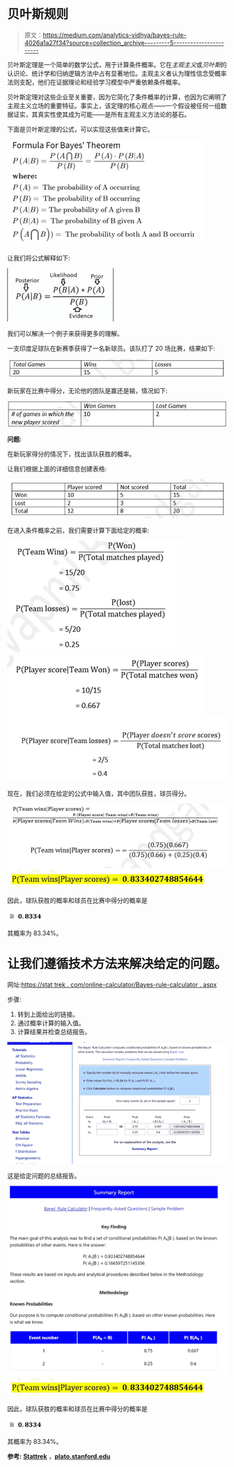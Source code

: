 # 贝叶斯规则

> 原文：<https://medium.com/analytics-vidhya/bayes-rule-4026a1a27f34?source=collection_archive---------5----------------------->

贝叶斯定理是一个简单的数学公式，用于计算条件概率。它在*主观主义*或*贝叶斯*的认识论、统计学和归纳逻辑方法中占有显著地位。主观主义者认为理性信念受概率法则支配，他们在证据理论和经验学习模型中严重依赖条件概率。

贝叶斯定理对这些企业至关重要，因为它简化了条件概率的计算，也因为它阐明了主观主义立场的重要特征。事实上，该定理的核心观点——一个假设被任何一组数据证实，其真实性使其成为可能——是所有主观主义方法论的基石。

下面是贝叶斯定理的公式，可以实现这些值来计算它。

![](img/87c805af9aa76b4a5d75190c22d63e9c.png)

让我们将公式解释如下:

![](img/f1eb7678c16a2cd78cee47ff9a702cfc.png)

我们可以解决一个例子来获得更多的理解。

一支印度足球队在新赛季获得了一名新球员。该队打了 20 场比赛，结果如下:

![](img/01801a04666391a981b188c0cc9393bf.png)

新玩家在比赛中得分，无论他的团队是赢还是输，情况如下:

![](img/7cd5a9ec025c1e7930b597faea129eb9.png)

**问题:**

在新玩家得分的情况下，找出该队获胜的概率。

让我们根据上面的详细信息创建表格:

![](img/044ebc10b2ec3799ca34298a9c0bcb40.png)

在进入条件概率之前，我们需要计算下面给定的概率:

![](img/35d12cb31f7731c75222029b71a0d66c.png)![](img/1b7eaee8512c9278b463f838fea422fb.png)![](img/ecd51e4cb3bf3e90071be57f197935d8.png)

现在，我们必须在给定的公式中输入值，其中团队获胜，球员得分。

![](img/8e3f7ce44b617f8c96ab5696f94b2e0f.png)![](img/557e3f9a9a3881d8d3b1d0ee8efe9b26.png)

因此，球队获胜的概率和球员在比赛中得分的概率是

![](img/85e7681ac0cc5ad874a401f0213c9762.png)

其概率为 83.34%。

# 让我们遵循技术方法来解决给定的问题。

网址:[https://stat trek . com/online-calculator/Bayes-rule-calculator . aspx](https://stattrek.com/online-calculator/bayes-rule-calculator.aspx)

步骤:

1.  转到上面给出的链接。
2.  通过概率计算的输入值。
3.  计算结果并检查总结报告。

![](img/45a42ad6caa3701da4598942db682eea.png)

这是给定问题的总结报告。

![](img/93bd53057ba59046f1c0ccb3cf88c4a9.png)![](img/50c881877096db392c6be70e23fcee12.png)

因此，球队获胜的概率和球员在比赛中得分的概率是

![](img/219d91178413f7c40c5d004934d47044.png)

其概率为 83.34%。

**参考:** [**Stattrek**](https://stattrek.com/online-calculator/bayes-rule-calculator.aspx) ，[**plato.stanford.edu**](https://plato.stanford.edu/entries/bayes-theorem/)